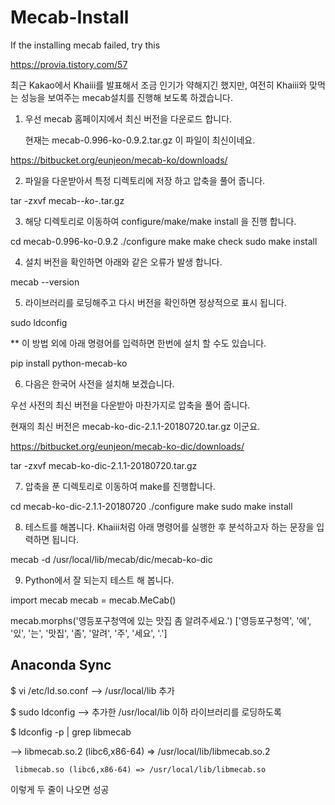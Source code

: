 # Mecab-Install
If the installing mecab failed, try this


https://provia.tistory.com/57



최근 Kakao에서 Khaiii를 발표해서 조금 인기가 약해지긴 했지만, 여전히 Khaiii와 맞먹는 성능을 보여주는 mecab설치를 진행해 보도록 하겠습니다.

 

1. 우선 mecab 홈페이지에서 최신 버전을 다운로드 합니다. 

    현재는 mecab-0.996-ko-0.9.2.tar.gz 이 파일이 최신이네요.

 

https://bitbucket.org/eunjeon/mecab-ko/downloads/


2. 파일을 다운받아서 특정 디렉토리에 저장 하고 압축을 풀어 줍니다.

tar -zxvf mecab-*-ko-*.tar.gz


3. 해당 디렉토리로 이동하여 configure/make/make install 을 진행 합니다.

cd mecab-0.996-ko-0.9.2
./configure
make
make check
sudo make install


4. 설치 버전을 확인하면 아래와 같은 오류가 발생 합니다.

mecab --version


5. 라이브러리를 로딩해주고 다시 버전을 확인하면 정상적으로 표시 됩니다.

sudo ldconfig


** 이 방법 외에 아래 명령어를 입력하면 한번에 설치 할 수도 있습니다.

pip install python-mecab-ko



 

6. 다음은 한국어 사전을 설치해 보겠습니다.

우선 사전의 최신 버전을 다운받아 마찬가지로 압축을 풀어 줍니다.

현재의 최신 버전은 mecab-ko-dic-2.1.1-20180720.tar.gz 이군요.

https://bitbucket.org/eunjeon/mecab-ko-dic/downloads/

tar -zxvf mecab-ko-dic-2.1.1-20180720.tar.gz



7. 압축을 푼 디렉토리로 이동하여 make를 진행합니다.

cd mecab-ko-dic-2.1.1-20180720
./configure
make
sudo make install



8. 테스트를 해봅니다. Khaiii처럼 아래 명령어를 실행한 후 분석하고자 하는 문장을 입력하면 됩니다.

mecab -d /usr/local/lib/mecab/dic/mecab-ko-dic



9. Python에서 잘 되는지 테스트 해 봅니다.

import mecab
mecab = mecab.MeCab()

mecab.morphs('영등포구청역에 있는 맛집 좀 알려주세요.')
['영등포구청역', '에', '있', '는', '맛집', '좀', '알려', '주', '세요', '.']




## Anaconda Sync
$ vi /etc/ld.so.conf --> /usr/local/lib 추가

$ sudo ldconfig --> 추가한 /usr/local/lib 이하 라이브러리를 로딩하도록

$ ldconfig -p | grep libmecab

--> libmecab.so.2 (libc6,x86-64) => /usr/local/lib/libmecab.so.2

     libmecab.so (libc6,x86-64) => /usr/local/lib/libmecab.so

이렇게 두 줄이 나오면 성공


